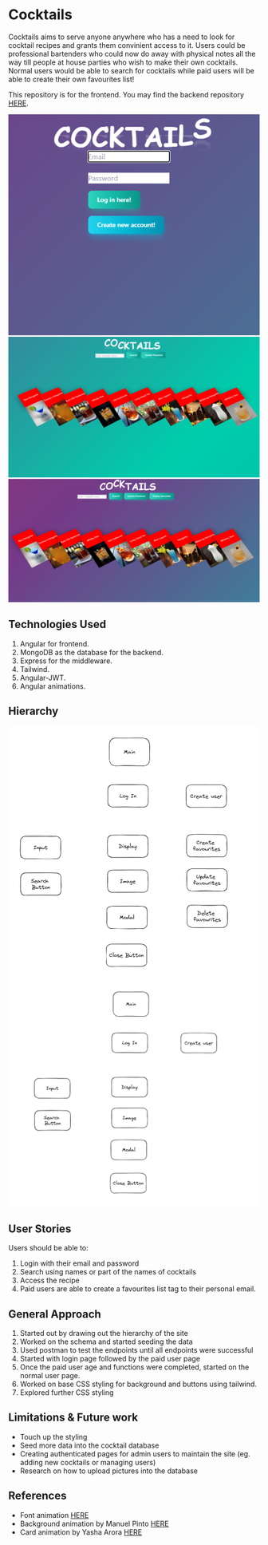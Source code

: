 # Cocktails

Cocktails aims to serve anyone anywhere who has a need to look for cocktail recipes and grants them convinient access to it. Users could be professional bartenders who could now do away with physical notes all the way till people at house parties who wish to make their own cocktails. Normal users would be able to search for cocktails while paid users will be able to create their own favourites list!

This repository is for the frontend. You may find the backend repository [HERE](https://github.com/WeiLong006/Project_4_backend).

<kbd>![LogIn ](/public/login.png) </kbd>
<kbd>![Normal_User ](/public/normal_user.png) </kbd>
<kbd>![Paid_User ](/public/paid_user.png) </kbd>

## Technologies Used

1. Angular for frontend.
2. MongoDB as the database for the backend.
3. Express for the middleware.
4. Tailwind.
5. Angular-JWT.
6. Angular animations.

## Hierarchy

<kbd>![Paid User Heirachy](/public/paid_user_heirachy.png)</kbd>
<kbd>![Normal User Heirachy](/public/normal_user_heirachy.png)</kbd>

## User Stories

Users should be able to:

1. Login with their email and password
2. Search using names or part of the names of cocktails
3. Access the recipe
4. Paid users are able to create a favourites list tag to their personal email.

## General Approach

1. Started out by drawing out the hierarchy of the site
2. Worked on the schema and started seeding the data
3. Used postman to test the endpoints until all endpoints were successful
4. Started with login page followed by the paid user page
5. Once the paid user age and functions were completed, started on the normal user page.
6. Worked on base CSS styling for background and buttons using tailwind.
7. Explored further CSS styling

## Limitations & Future work

- Touch up the styling
- Seed more data into the cocktail database
- Creating authenticated pages for admin users to maintain the site (eg. adding new cocktails or managing users)
- Research on how to upload pictures into the database

## References

- Font animation [HERE](https://alvarotrigo.com/blog/css-text-animations/)
- Background animation by Manuel Pinto [HERE](https://codepen.io/P1N2O/pen/pyBNzX)
- Card animation by Yasha Arora [HERE](https://codepen.io/zwattic/pen/mKGRYm)
